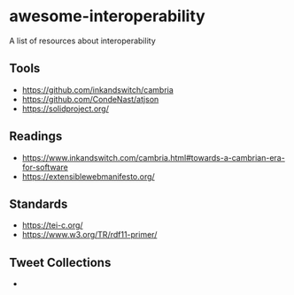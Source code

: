 # awesome-interoperability
A list of resources about interoperability

## Tools
* https://github.com/inkandswitch/cambria
* https://github.com/CondeNast/atjson
* https://solidproject.org/

## Readings
* https://www.inkandswitch.com/cambria.html#towards-a-cambrian-era-for-software
* https://extensiblewebmanifesto.org/


## Standards
* https://tei-c.org/
* https://www.w3.org/TR/rdf11-primer/

## Tweet Collections
* 
